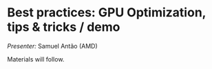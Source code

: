 # Best practices: GPU Optimization, tips & tricks / demo

<!-- Cannot do in full italics as the ã is misplaced which is likely an mkdocs bug. -->
*Presenter:* Samuel Antão (AMD)

Materials will follow.
